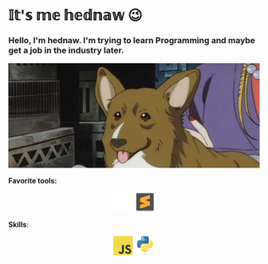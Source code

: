 # 𝕀𝕥'𝕤 𝕞𝕖 𝕙𝕖𝕕𝕟𝕒𝕨 😉
<h3 text-align="center"> Hello, I'm hednaw. I'm trying to learn Programming and maybe get a job in the industry later.</h3>

![ein cute banner](ein_be_cute.jpg)

**Favorite tools:** <p align="center"> <img src="github-original.svg" alt="github" width="40" height="40"/> <img src="sublimetext-original.svg" alt="sublime text" width="40" height="40"/> </p>


**Skills**: <p align="center"> <img src="javascript-original.svg" alt="javascript" width="40" height="40"/> <img src="python-original.svg" alt="python" width="40" height="40"/> </p>
